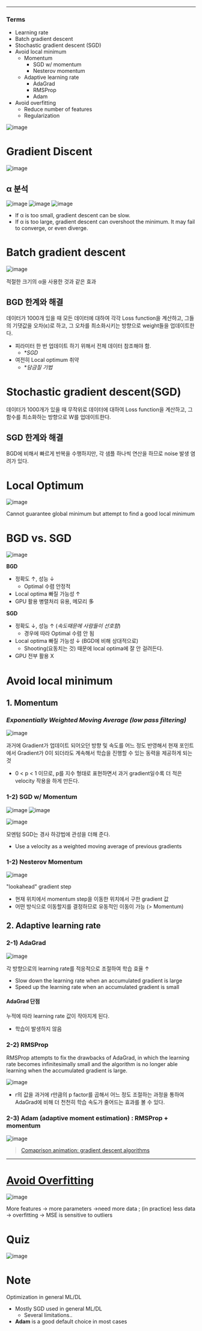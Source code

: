 
****
### Terms
- Learning rate
- Batch gradient descent
- Stochastic gradient descent (SGD)
- Avoid local minimum
  - Momentum
    - SGD w/ momentum
    - Nesterov momentum
  - Adaptive learning rate
    - AdaGrad
    - RMSProp
    - Adam
- Avoid overfitting
  - Reduce number of features
  - Regularization

![image](https://user-images.githubusercontent.com/39285147/182006560-b09a3593-7253-44b7-9bde-dd6a76715d49.png)

# Gradient Discent
![image](https://user-images.githubusercontent.com/39285147/178204718-740c117e-9d6b-42d5-b8b3-d6fca3a11539.png)

## α 분석
![image](https://user-images.githubusercontent.com/39285147/178205637-d9eb211b-7446-47e1-b8ac-80517a48e97e.png)
![image](https://user-images.githubusercontent.com/39285147/178215771-05118421-8003-41c3-b31a-a45d3d221b38.png)
![image](https://user-images.githubusercontent.com/39285147/178207012-14d61f86-9ce7-4729-95f0-59391bfd5c58.png)
- If α is too small, gradient descent can be slow.
- If α is too large, gradient descent can overshoot the minimum. It may fail to converge, or even diverge.

# Batch gradient descent
![image](https://user-images.githubusercontent.com/39285147/178205619-416efefb-c227-4bfc-9744-fb8a32b89fb6.png)

적절한 크기의 α을 사용한 것과 같은 효과

## BGD 한계와 해결
데이터가 1000개 있을 때 모든 데이터에 대하여 각각 Loss function을 계산하고, 그들의 기댓값을 오차(ε)로 하고, 그 오차를 최소화시키는 방향으로 weight들을 업데이트한다.
- 피라미터 한 번 업데이트 하기 위해서 전체 데이터 참조해야 함.
  - **SGD*
- 여전히 Local optimum 취약
  - **담금질 기법*

# Stochastic gradient descent(SGD)
데이터가 1000개가 있을 때 무작위로  데이터에 대하여 Loss function을 계산하고, 그 함수를 최소화하는 방향으로 W를 업데이트한다.

## SGD 한계와 해결
BGD에 비해서 빠르게 반복을 수행하지만, 각 샘플 하나씩 연산을 하므로 noise 발생 염려가 있다.

# Local Optimum
![image](https://user-images.githubusercontent.com/39285147/178206735-ddc68470-1777-4070-941d-a36515d94e4b.png)

Cannot guarantee global minimum but attempt to find a good local minimum

# BGD vs. SGD
![image](https://user-images.githubusercontent.com/39285147/178208693-eedf1b4f-7ddd-49b9-9314-6c3a12b407da.png)

**BGD**
- 정확도 ↑, 성능 ↓
  - Optimal 수렴 안정적
- Local optima 빠질 가능성 ↑
- GPU 활용 병렬처리 유용, 메모리 多

**SGD**
- 정확도 ↓, 성능 ↑ (*속도때문에 사람들이 선호함*)
  - 경우에 따라 Optimal 수렴 안 됨
- Local optima 빠질 가능성 ↓ (BGD에 비해 상대적으로)
  - Shooting(요동치는 것) 때문에 local optima에 잘 안 걸려든다.
- GPU 전부 활용 X

# Avoid local minimum
## 1. Momentum
### *Exponentially Weighted Moving Average (low pass filtering)*
![image](https://user-images.githubusercontent.com/39285147/178209601-d13783cc-f1e9-4a6c-bfb2-0e87bf1a7c45.png)

과거에 Gradient가 업데이트 되어오던 방향 및 속도를 어느 정도 반영해서 현재 포인트에서 Gradient가 0이 되더라도 계속해서 학습을 진행할 수 있는 동력을 제공하게 되는 것
- 0 < p < 1 이므로, p를 지수 형태로 표현하면서 과거 gradient일수록 더 적은 velocity 작용을 하게 만든다.

### 1-2) SGD w/ Momentum
![image](https://user-images.githubusercontent.com/39285147/178211019-b114666e-6ccb-46a6-85e5-8f2f8d8a7ce8.png)
![image](https://user-images.githubusercontent.com/39285147/178210873-6a8d7eba-75c0-4721-a9b5-b93c9021b56a.png)

![image](https://user-images.githubusercontent.com/39285147/178211458-56b05f61-6bcb-4594-a19a-8b0deba10dea.png)

모멘텀 SGD는 경사 하강법에 관성을 더해 준다.
- Use a velocity as a weighted moving average of previous gradients

### 1-2) Nesterov Momentum
![image](https://user-images.githubusercontent.com/39285147/178213239-b701b895-8edb-4814-b511-8c596611d83a.png)

"lookahead" gradient step
- 현재 위치에서 momentum step을 이동한 위치에서 구한 gradient 값
- 어떤 방식으로 이동할지를 결정하므로 유동적인 이동이 가능 (> Momentum)

## 2. Adaptive learning rate
### 2-1) AdaGrad
![image](https://user-images.githubusercontent.com/39285147/178212884-ffb13162-271f-483d-bb8d-6846dff8f323.png)

각 방향으로의 learning rate를 적응적으로 조절하여 학습 효율 ↑
- Slow down the learning rate when an accumulated gradient is large
- Speed up the learning rate when an accumulated gradient is small

#### AdaGrad 단점
누적에 따라 learning rate 값이 작아지게 된다.
- 학습이 발생하지 않음

### 2-2) RMSProp
RMSProp attempts to fix the drawbacks of AdaGrad, in which the learning rate becomes infinitesimally small and the algorithm is no longer able learning when the accumulated gradient is large.

![image](https://user-images.githubusercontent.com/39285147/178213603-081c4d32-b90c-43c6-b09c-fcb9c7ca92d6.png)
- r의 값을 과거에 r만큼의 p factor를 곱해서 어느 정도 조절하는 과정을 통하여 AdaGrad에 비해 더 천천히 학습 속도가 줄어드는 효과를 볼 수 있다.

### 2-3) Adam (adaptive moment estimation) : RMSProp + momentum
![image](https://user-images.githubusercontent.com/39285147/178214234-b3e71ec1-3f7b-473b-bcbc-fe1a88ec53ba.png)

> [Comaprison animation: gradient descent algorithms](https://miro.medium.com/max/1240/1*XVFmo9NxLnwDr3SxzKy-rA.gif)

****
# [Avoid Overfitting](https://github.com/hchoi256/ai-terms/blob/main/overfitting.md)
![image](https://user-images.githubusercontent.com/39285147/178215927-55946b76-6d10-43cd-b716-c2030e4a66dc.png)

More features → more parameters →need more data ; (in practice) less data → overfitting → MSE is sensitive to outliers

# Quiz
![image](https://user-images.githubusercontent.com/39285147/178216852-933cd1f7-f509-4f07-b446-e03a24e3de7c.png)

# Note
Optimization in general ML/DL
- Mostly SGD used in general ML/DL
  - Several limitations..
- **Adam** is a good default choice in most cases
